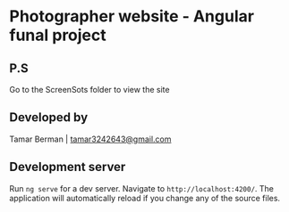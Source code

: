 # Photographer website - Angular funal project

## P.S
Go to the ScreenSots folder to view the site

## Developed by
Tamar Berman | tamar3242643@gmail.com


## Development server

Run `ng serve` for a dev server. Navigate to `http://localhost:4200/`. The application will automatically reload if you change any of the source files.